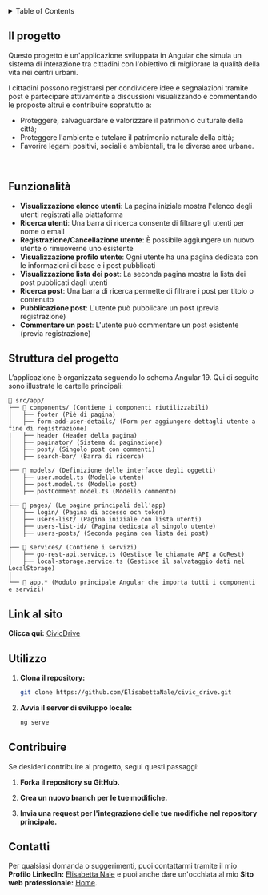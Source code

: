 <!-- TABLE OF CONTENTS -->
<details>
  <summary>Table of Contents</summary>
  <ol>
    <li><a href="#il-progetto">Il progetto: CivicDrive</a></li>
    <li><a href="#funzionalità">Funzionalità</a></li>
    <li><a href="#struttura-del-codice">Struttura del codice</a></li>
    <li><a href="#link-al-sito">Link</a></li>
    <li><a href="#utilizzo">Utilizzo</a></li>
    <li><a href="#contribuire">Contribuire</a></li>
    <li><a href="#contatti">Contatti</a></li>
  </ol>
</details>



<!-- IL PROGETTO -->
## Il progetto

Questo progetto è un'applicazione sviluppata in Angular che simula un sistema di interazione tra cittadini con l'obiettivo di migliorare
la qualità della vita nei centri urbani.<br>

I cittadini possono registrarsi per condividere idee e segnalazioni tramite post e partecipare attivamente a discussioni visualizzando e 
commentando le proposte altrui e contribuire sopratutto a:<br>

<ul>
    <li>Proteggere, salvaguardare e valorizzare il patrimonio culturale della città;</li>
    <li>Proteggere l'ambiente e tutelare il patrimonio naturale della città;</li>
    <li>Favorire legami positivi, sociali e ambientali, tra le diverse aree urbane.</li>
</ul><br>


<!-- FUNZIONALITà -->
## Funzionalità

- **Visualizzazione elenco utenti**: La pagina iniziale mostra l'elenco degli utenti registrati alla piattaforma
- **Ricerca utenti**: Una barra di ricerca consente di filtrare gli utenti per nome o email
- **Registrazione/Cancellazione utente**: È possibile aggiungere un nuovo utente o rimuoverne uno esistente
- **Visualizzazione profilo utente**: Ogni utente ha una pagina dedicata con le informazioni di base e i post pubblicati
- **Visualizzazione lista dei post**: La seconda pagina mostra la lista dei post pubblicati dagli utenti
- **Ricerca post**: Una barra di ricerca permette di filtrare i post per titolo o contenuto
- **Pubblicazione post**: L'utente può pubblicare un post (previa registrazione)
- **Commentare un post**: L'utente può commentare un post esistente (previa registrazione)


<!-- Struttura -->
## Struttura del progetto

L’applicazione è organizzata seguendo lo schema Angular 19. Qui di seguito sono illustrate le cartelle principali:

```text
📂 src/app/
├── 📁 components/ (Contiene i componenti riutilizzabili)
│   ├── footer (Piè di pagina)
│   ├── form-add-user-details/ (Form per aggiungere dettagli utente a fine di registrazione)
|   ├── header (Header della pagina)
│   ├── paginator/ (Sistema di paginazione)
│   ├── post/ (Singolo post con commenti)
│   ├── search-bar/ (Barra di ricerca)
│   
├── 📁 models/ (Definizione delle interfacce degli oggetti)
│   ├── user.model.ts (Modello utente)
│   ├── post.model.ts (Modello post)
│   ├── postComment.model.ts (Modello commento)
│
├── 📁 pages/ (Le pagine principali dell'app)
│   ├── login/ (Pagina di accesso ocn token)
│   ├── users-list/ (Pagina iniziale con lista utenti)
│   ├── users-list-id/ (Pagina dedicata al singolo utente)
│   ├── users-posts/ (Seconda pagina con lista dei post)
│   
├── 📁 services/ (Contiene i servizi)
│   ├── go-rest-api.service.ts (Gestisce le chiamate API a GoRest)
│   ├── local-storage.service.ts (Gestisce il salvataggio dati nel LocalStorage)
│
└── 📜 app.* (Modulo principale Angular che importa tutti i componenti e servizi)
```

<!-- LINK -->
## Link al sito 

**Clicca qui:** [CivicDrive](https://civicdrive.netlify.app/)


<!-- UTILIZZO -->
## Utilizzo

1. **Clona il repository:**
    ```bash
    git clone https://github.com/ElisabettaNale/civic_drive.git
    ```
2. **Avvia il server di sviluppo locale:**
    ```bash
    ng serve
    ```


<!-- CONTRIBUIRE -->
## Contribuire

Se desideri contribuire al progetto, segui questi passaggi: 

1. **Forka il repository su GitHub.**

2. **Crea un nuovo branch per le tue modifiche.**

3. **Invia una request per l'integrazione delle tue modifiche nel repository principale.**


<!-- CONTATTI -->
## Contatti

Per qualsiasi domanda o suggerimenti, puoi contattarmi tramite il mio **Profilo LinkedIn:** [Elisabetta Nale](https://www.linkedin.com/in/elisabetta-nale/)
e puoi anche dare un'occhiata al mio **Sito web professionale:** [Home](https://elisabettanale.github.io/index.html).